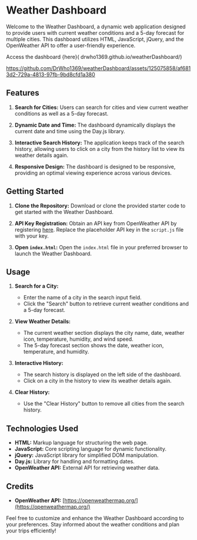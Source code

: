 # Weather Dashboard

Welcome to the Weather Dashboard, a dynamic web application designed to provide users with current weather conditions and a 5-day forecast for multiple cities. This dashboard utilizes HTML, JavaScript, jQuery, and the OpenWeather API to offer a user-friendly experience.

Access the dashboard {here}( drwho1369.github.io/weatherDashboard/)


https://github.com/DrWho1369/weatherDashboard/assets/125075858/af6813d2-729a-4813-97fb-9bd8cfd1a380


## Features

1. **Search for Cities:** Users can search for cities and view current weather conditions as well as a 5-day forecast.

2. **Dynamic Date and Time:** The dashboard dynamically displays the current date and time using the Day.js library.

3. **Interactive Search History:** The application keeps track of the search history, allowing users to click on a city from the history list to view its weather details again.

4. **Responsive Design:** The dashboard is designed to be responsive, providing an optimal viewing experience across various devices.

## Getting Started

1. **Clone the Repository:** Download or clone the provided starter code to get started with the Weather Dashboard.

2. **API Key Registration:** Obtain an API key from OpenWeather API by registering [here](https://openweathermap.org/). Replace the placeholder API key in the `script.js` file with your key.

3. **Open `index.html`:** Open the `index.html` file in your preferred browser to launch the Weather Dashboard.

## Usage

1. **Search for a City:**
   - Enter the name of a city in the search input field.
   - Click the "Search" button to retrieve current weather conditions and a 5-day forecast.

2. **View Weather Details:**
   - The current weather section displays the city name, date, weather icon, temperature, humidity, and wind speed.
   - The 5-day forecast section shows the date, weather icon, temperature, and humidity.

3. **Interactive History:**
   - The search history is displayed on the left side of the dashboard.
   - Click on a city in the history to view its weather details again.

4. **Clear History:**
   - Use the "Clear History" button to remove all cities from the search history.

## Technologies Used

- **HTML:** Markup language for structuring the web page.
- **JavaScript:** Core scripting language for dynamic functionality.
- **jQuery:** JavaScript library for simplified DOM manipulation.
- **Day.js:** Library for handling and formatting dates.
- **OpenWeather API:** External API for retrieving weather data.

## Credits

- **OpenWeather API:** [https://openweathermap.org/](https://openweathermap.org/)

Feel free to customize and enhance the Weather Dashboard according to your preferences. Stay informed about the weather conditions and plan your trips efficiently!
